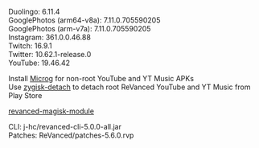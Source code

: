 Duolingo: 6.11.4  
GooglePhotos (arm64-v8a): 7.11.0.705590205  
GooglePhotos (arm-v7a): 7.11.0.705590205  
Instagram: 361.0.0.46.88  
Twitch: 16.9.1  
Twitter: 10.62.1-release.0  
YouTube: 19.46.42  

Install [Microg](https://github.com/ReVanced/GmsCore/releases) for non-root YouTube and YT Music APKs  
Use [zygisk-detach](https://github.com/j-hc/zygisk-detach) to detach root ReVanced YouTube and YT Music from Play Store  

[revanced-magisk-module](https://github.com/j-hc/revanced-magisk-module)
  
CLI: j-hc/revanced-cli-5.0.0-all.jar  
Patches: ReVanced/patches-5.6.0.rvp    
